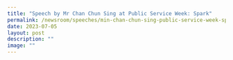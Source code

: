 ```yaml
---
title: "Speech by Mr Chan Chun Sing at Public Service Week: Spark"
permalink: /newsroom/speeches/min-chan-chun-sing-public-service-week-spark/
date: 2023-07-05
layout: post
description: ""
image: ""
---
```

